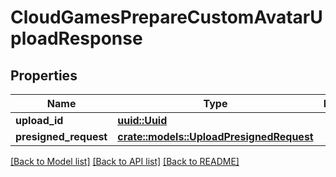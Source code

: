 # CloudGamesPrepareCustomAvatarUploadResponse

## Properties

Name | Type | Description | Notes
------------ | ------------- | ------------- | -------------
**upload_id** | [**uuid::Uuid**](uuid::Uuid.md) |  | 
**presigned_request** | [**crate::models::UploadPresignedRequest**](UploadPresignedRequest.md) |  | 

[[Back to Model list]](../README.md#documentation-for-models) [[Back to API list]](../README.md#documentation-for-api-endpoints) [[Back to README]](../README.md)



